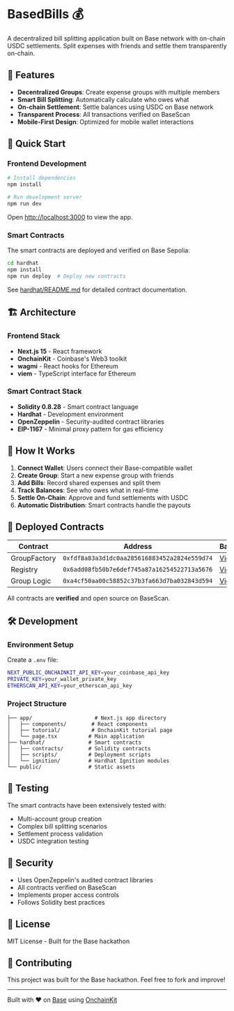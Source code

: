 # BasedBills 💰

A decentralized bill splitting application built on Base network with on-chain USDC settlements. Split expenses with friends and settle them transparently on-chain.

## 🌟 Features

- **Decentralized Groups**: Create expense groups with multiple members
- **Smart Bill Splitting**: Automatically calculate who owes what
- **On-chain Settlement**: Settle balances using USDC on Base network
- **Transparent Process**: All transactions verified on BaseScan
- **Mobile-First Design**: Optimized for mobile wallet interactions

## 🚀 Quick Start

### Frontend Development

```bash
# Install dependencies
npm install

# Run development server
npm run dev
```

Open [http://localhost:3000](http://localhost:3000) to view the app.

### Smart Contracts

The smart contracts are deployed and verified on Base Sepolia:

```bash
cd hardhat
npm install
npm run deploy  # Deploy new contracts
```

See [hardhat/README.md](./hardhat/README.md) for detailed contract documentation.

## 🏗️ Architecture

### Frontend Stack
- **Next.js 15** - React framework
- **OnchainKit** - Coinbase's Web3 toolkit
- **wagmi** - React hooks for Ethereum
- **viem** - TypeScript interface for Ethereum

### Smart Contract Stack
- **Solidity 0.8.28** - Smart contract language
- **Hardhat** - Development environment
- **OpenZeppelin** - Security-audited contract libraries
- **EIP-1167** - Minimal proxy pattern for gas efficiency

## 📱 How It Works

1. **Connect Wallet**: Users connect their Base-compatible wallet
2. **Create Group**: Start a new expense group with friends
3. **Add Bills**: Record shared expenses and split them
4. **Track Balances**: See who owes what in real-time
5. **Settle On-Chain**: Approve and fund settlements with USDC
6. **Automatic Distribution**: Smart contracts handle the payouts

## 🔗 Deployed Contracts

| Contract | Address | BaseScan |
|----------|---------|----------|
| GroupFactory | `0xfdf8a83a3d1dc0aa285616883452a2824e559d74` | [View](https://sepolia.basescan.org/address/0xfdf8a83a3d1dc0aa285616883452a2824e559d74) |
| Registry | `0x6add08fb50b7e6def745a87a16254522713a5676` | [View](https://sepolia.basescan.org/address/0x6add08fb50b7e6def745a87a16254522713a5676) |
| Group Logic | `0xa4cf50aa00c58852c37b3fa663d7ba032843d594` | [View](https://sepolia.basescan.org/address/0xa4cf50aa00c58852c37b3fa663d7ba032843d594) |

All contracts are **verified** and open source on BaseScan.

## 🛠️ Development

### Environment Setup

Create a `.env` file:
```bash
NEXT_PUBLIC_ONCHAINKIT_API_KEY=your_coinbase_api_key
PRIVATE_KEY=your_wallet_private_key
ETHERSCAN_API_KEY=your_etherscan_api_key
```

### Project Structure

```
├── app/                    # Next.js app directory
│   ├── components/        # React components
│   ├── tutorial/          # OnchainKit tutorial page
│   └── page.tsx          # Main application
├── hardhat/              # Smart contracts
│   ├── contracts/        # Solidity contracts
│   ├── scripts/          # Deployment scripts
│   └── ignition/         # Hardhat Ignition modules
└── public/               # Static assets
```

## 🧪 Testing

The smart contracts have been extensively tested with:
- Multi-account group creation
- Complex bill splitting scenarios
- Settlement process validation
- USDC integration testing

## 🔐 Security

- Uses OpenZeppelin's audited contract libraries
- All contracts verified on BaseScan
- Implements proper access controls
- Follows Solidity best practices

## 📄 License

MIT License - Built for the Base hackathon

## 🤝 Contributing

This project was built for the Base hackathon. Feel free to fork and improve!

---

Built with ❤️ on [Base](https://base.org) using [OnchainKit](https://onchainkit.xyz)